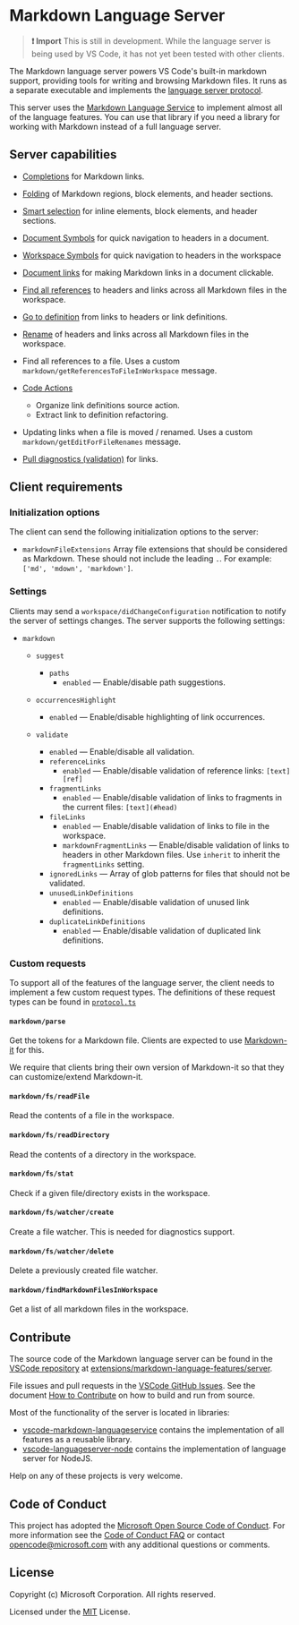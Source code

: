 # Markdown Language Server

> **❗ Import** This is still in development. While the language server is being
> used by VS Code, it has not yet been tested with other clients.

The Markdown language server powers VS Code's built-in markdown support,
providing tools for writing and browsing Markdown files. It runs as a separate
executable and implements the
[language server protocol](https://microsoft.github.io/language-server-protocol/overview).

This server uses the
[Markdown Language Service](https://github.com/microsoft/vscode-markdown-languageservice)
to implement almost all of the language features. You can use that library if
you need a library for working with Markdown instead of a full language server.

## Server capabilities

-   [Completions](https://microsoft.github.io/language-server-protocol/specification#textDocument_completion)
    for Markdown links.

-   [Folding](https://microsoft.github.io/language-server-protocol/specification#textDocument_foldingRange)
    of Markdown regions, block elements, and header sections.

-   [Smart selection](https://microsoft.github.io/language-server-protocol/specifications/lsp/3.17/specification/#textDocument_selectionRange)
    for inline elements, block elements, and header sections.

-   [Document Symbols](https://microsoft.github.io/language-server-protocol/specification#textDocument_documentSymbol)
    for quick navigation to headers in a document.

-   [Workspace Symbols](https://microsoft.github.io/language-server-protocol/specifications/lsp/3.17/specification/#workspace_symbol)
    for quick navigation to headers in the workspace

-   [Document links](https://microsoft.github.io/language-server-protocol/specifications/lsp/3.17/specification/#textDocument_documentLink)
    for making Markdown links in a document clickable.

-   [Find all references](https://microsoft.github.io/language-server-protocol/specifications/lsp/3.17/specification/#textDocument_references)
    to headers and links across all Markdown files in the workspace.

-   [Go to definition](https://microsoft.github.io/language-server-protocol/specifications/lsp/3.17/specification/#textDocument_definition)
    from links to headers or link definitions.

-   [Rename](https://microsoft.github.io/language-server-protocol/specifications/lsp/3.17/specification/#textDocument_rename)
    of headers and links across all Markdown files in the workspace.

-   Find all references to a file. Uses a custom
    `markdown/getReferencesToFileInWorkspace` message.

-   [Code Actions](https://microsoft.github.io/language-server-protocol/specifications/lsp/3.17/specification/#textDocument_codeAction)

    -   Organize link definitions source action.
    -   Extract link to definition refactoring.

-   Updating links when a file is moved / renamed. Uses a custom
    `markdown/getEditForFileRenames` message.

-   [Pull diagnostics (validation)](https://microsoft.github.io/language-server-protocol/specifications/lsp/3.17/specification/#textDocument_pullDiagnostics)
    for links.

## Client requirements

### Initialization options

The client can send the following initialization options to the server:

-   `markdownFileExtensions` Array file extensions that should be considered as
    Markdown. These should not include the leading `.`. For example:
    `['md', 'mdown', 'markdown']`.

### Settings

Clients may send a `workspace/didChangeConfiguration` notification to notify the
server of settings changes. The server supports the following settings:

-   `markdown`

    -   `suggest`

        -   `paths`
            -   `enabled` — Enable/disable path suggestions.

    -   `occurrencesHighlight`

        -   `enabled` — Enable/disable highlighting of link occurrences.

    -   `validate`
        -   `enabled` — Enable/disable all validation.
        -   `referenceLinks`
            -   `enabled` — Enable/disable validation of reference links:
                `[text][ref]`
        -   `fragmentLinks`
            -   `enabled` — Enable/disable validation of links to fragments in
                the current files: `[text](#head)`
        -   `fileLinks`
            -   `enabled` — Enable/disable validation of links to file in the
                workspace.
            -   `markdownFragmentLinks` — Enable/disable validation of links to
                headers in other Markdown files. Use `inherit` to inherit the
                `fragmentLinks` setting.
        -   `ignoredLinks` — Array of glob patterns for files that should not be
            validated.
        -   `unusedLinkDefinitions`
            -   `enabled` — Enable/disable validation of unused link
                definitions.
        -   `duplicateLinkDefinitions`
            -   `enabled` — Enable/disable validation of duplicated link
                definitions.

### Custom requests

To support all of the features of the language server, the client needs to
implement a few custom request types. The definitions of these request types can
be found in [`protocol.ts`](./src/protocol.ts)

#### `markdown/parse`

Get the tokens for a Markdown file. Clients are expected to use
[Markdown-it](https://github.com/markdown-it/markdown-it) for this.

We require that clients bring their own version of Markdown-it so that they can
customize/extend Markdown-it.

#### `markdown/fs/readFile`

Read the contents of a file in the workspace.

#### `markdown/fs/readDirectory`

Read the contents of a directory in the workspace.

#### `markdown/fs/stat`

Check if a given file/directory exists in the workspace.

#### `markdown/fs/watcher/create`

Create a file watcher. This is needed for diagnostics support.

#### `markdown/fs/watcher/delete`

Delete a previously created file watcher.

#### `markdown/findMarkdownFilesInWorkspace`

Get a list of all markdown files in the workspace.

## Contribute

The source code of the Markdown language server can be found in the
[VSCode repository](https://github.com/microsoft/vscode) at
[extensions/markdown-language-features/server](https://github.com/microsoft/vscode/tree/master/extensions/markdown-language-features/server).

File issues and pull requests in the
[VSCode GitHub Issues](https://github.com/microsoft/vscode/issues). See the
document
[How to Contribute](https://github.com/microsoft/vscode/wiki/How-to-Contribute)
on how to build and run from source.

Most of the functionality of the server is located in libraries:

-   [vscode-markdown-languageservice](https://github.com/microsoft/vscode-markdown-languageservice)
    contains the implementation of all features as a reusable library.
-   [vscode-languageserver-node](https://github.com/microsoft/vscode-languageserver-node)
    contains the implementation of language server for NodeJS.

Help on any of these projects is very welcome.

## Code of Conduct

This project has adopted the
[Microsoft Open Source Code of Conduct](https://opensource.microsoft.com/codeofconduct/).
For more information see the
[Code of Conduct FAQ](https://opensource.microsoft.com/codeofconduct/faq/) or
contact [opencode@microsoft.com](mailto:opencode@microsoft.com) with any
additional questions or comments.

## License

Copyright (c) Microsoft Corporation. All rights reserved.

Licensed under the
[MIT](https://github.com/microsoft/vscode/blob/master/LICENSE.txt) License.
